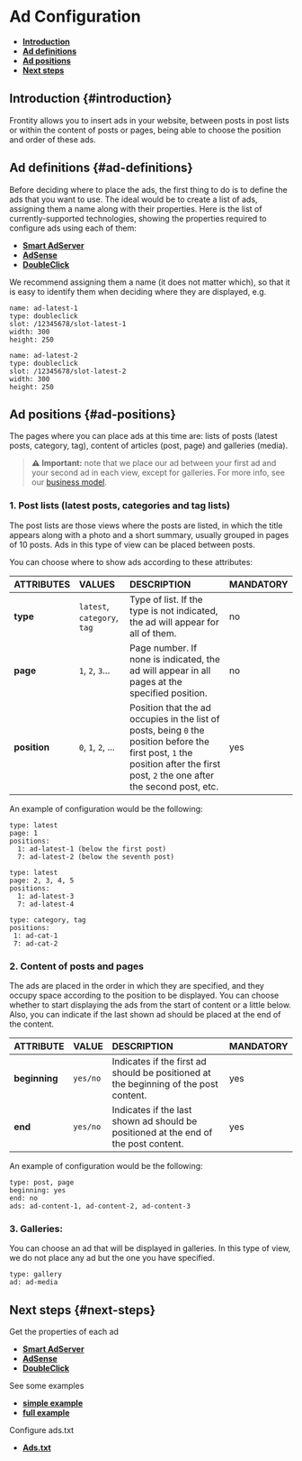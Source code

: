 # Ad Configuration

* [**Introduction**](./#introduction)
* [**Ad definitions**](./#ad-definitions)
* [**Ad positions**](./#ad-positions)
* [**Next steps**](./#next-steps)

## Introduction {#introduction}

Frontity allows you to insert ads in your website, between posts in post lists or within the content of posts or pages, being able to choose the position and order of these ads.

## Ad definitions {#ad-definitions}

Before deciding where to place the ads, the first thing to do is to define the ads that you want to use. The ideal would be to create a list of ads, assigning them a name along with their properties. Here is the list of currently-supported technologies, showing the properties required to configure ads using each of them:

* [**Smart AdServer**](smart-adserver.md)
* [**AdSense**](adsense.md)
* [**DoubleClick**](doubleclick.md)

We recommend assigning them a name \(it does not matter which\), so that it is easy to identify them when deciding where they are displayed, e.g.

```text
name: ad-latest-1
type: doubleclick
slot: /12345678/slot-latest-1
width: 300
height: 250

name: ad-latest-2
type: doubleclick
slot: /12345678/slot-latest-2
width: 300
height: 250
```

## Ad positions {#ad-positions}

The pages where you can place ads at this time are: lists of posts \(latest posts, category, tag\), content of articles \(post, page\) and galleries \(media\).

> **⚠️ Important:** note that we place our ad between your first ad and your second ad in each view, except for galleries. For more info, see our [business model](../../useful-information/business-model.md).

### 1. Post lists \(latest posts, categories and tag lists\)

The post lists are those views where the posts are listed, in which the title appears along with a photo and a short summary, usually grouped in pages of 10 posts. Ads in this type of view can be placed between posts.

You can choose where to show ads according to these attributes:

| ATTRIBUTES | VALUES | DESCRIPTION | MANDATORY |
| :--- | :--- | :--- | :--- |
| **type** | `latest`, `category`, `tag` | Type of list. If the type is not indicated, the ad will appear for all of them. | no |
| **page** | `1`, `2`, `3`... | Page number. If none is indicated, the ad will appear in all pages at the specified position. | no |
| **position** | `0`, `1`, `2`, ... | Position that the ad occupies in the list of posts, being `0` the position before the first post, `1` the position after the first post, `2` the one after the second post, etc. | yes |

An example of configuration would be the following:

```text
type: latest
page: 1
positions:
  1: ad-latest-1 (below the first post)
  7: ad-latest-2 (below the seventh post)

type: latest
page: 2, 3, 4, 5
positions:
  1: ad-latest-3
  7: ad-latest-4

type: category, tag
positions:
 1: ad-cat-1
 7: ad-cat-2
```

### 2. Content of posts and pages

The ads are placed in the order in which they are specified, and they occupy space according to the position to be displayed. You can choose whether to start displaying the ads from the start of content or a little below. Also, you can indicate if the last shown ad should be placed at the end of the content.

| ATTRIBUTE | VALUE | DESCRIPTION | MANDATORY |
| :--- | :--- | :--- | :--- |
| **beginning** | `yes/no` | Indicates if the first ad should be positioned at the beginning of the post content. | yes |
| **end** | `yes/no` | Indicates if the last shown ad should be positioned at the end of the post content. | yes |

An example of configuration would be the following:

```text
type: post, page
beginning: yes
end: no
ads: ad-content-1, ad-content-2, ad-content-3
```

### 3. Galleries:

You can choose an ad that will be displayed in galleries. In this type of view, we do not place any ad but the one you have specified.

```text
type: gallery
ad: ad-media
```

## Next steps {#next-steps}

Get the properties of each ad

* [**Smart AdServer**](smart-adserver.md)
* [**AdSense**](adsense.md)
* [**DoubleClick**](doubleclick.md)

See some examples

* [**simple example**](ads-simple-example.md)
* [**full example**](ads-full-example.md)

Configure ads.txt

* [**Ads.txt**](ads-txt.md)

